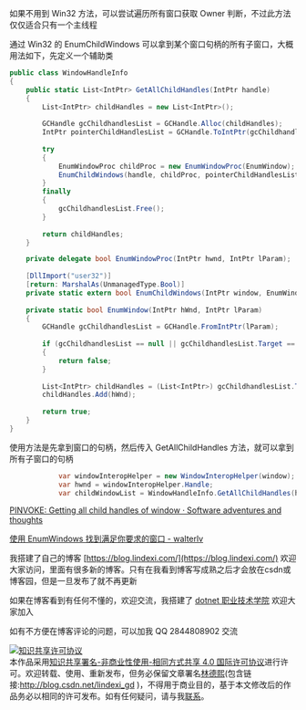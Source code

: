 
如果不用到 Win32 方法，可以尝试遍历所有窗口获取 Owner 判断，不过此方法仅仅适合只有一个主线程

<!--more-->


<!-- CreateTime:6/6/2020 8:51:21 AM -->

<!-- 发布 -->

通过 Win32 的 EnumChildWindows 可以拿到某个窗口句柄的所有子窗口，大概用法如下，先定义一个辅助类

```csharp
public class WindowHandleInfo
{
    public static List<IntPtr> GetAllChildHandles(IntPtr handle)
    {
        List<IntPtr> childHandles = new List<IntPtr>();
 
        GCHandle gcChildhandlesList = GCHandle.Alloc(childHandles);
        IntPtr pointerChildHandlesList = GCHandle.ToIntPtr(gcChildhandlesList);
 
        try
        {
            EnumWindowProc childProc = new EnumWindowProc(EnumWindow);
            EnumChildWindows(handle, childProc, pointerChildHandlesList);
        }
        finally
        {
            gcChildhandlesList.Free();
        }
 
        return childHandles;
    }

    private delegate bool EnumWindowProc(IntPtr hwnd, IntPtr lParam);
 
    [DllImport("user32")]
    [return: MarshalAs(UnmanagedType.Bool)]
    private static extern bool EnumChildWindows(IntPtr window, EnumWindowProc callback, IntPtr lParam);
 
    private static bool EnumWindow(IntPtr hWnd, IntPtr lParam)
    {
        GCHandle gcChildhandlesList = GCHandle.FromIntPtr(lParam);
 
        if (gcChildhandlesList == null || gcChildhandlesList.Target == null)
        {
            return false;
        }
 
        List<IntPtr> childHandles = (List<IntPtr>) gcChildhandlesList.Target;
        childHandles.Add(hWnd);
 
        return true;
    }
}
```

使用方法是先拿到窗口的句柄，然后传入 GetAllChildHandles 方法，就可以拿到所有子窗口的句柄

```csharp
            var windowInteropHelper = new WindowInteropHelper(window);
            var hwnd = windowInteropHelper.Handle;
            var childWindowList = WindowHandleInfo.GetAllChildHandles(hwnd);
```

[PINVOKE: Getting all child handles of window · Software adventures and thoughts](http://blog.ralch.com/2015/04/pinvoke-getting-all-child-handles-of-window/ )

[使用 EnumWindows 找到满足你要求的窗口 - walterlv](https://blog.walterlv.com/post/find-specific-window-by-enum-windows.html )




我搭建了自己的博客 [https://blog.lindexi.com/](https://blog.lindexi.com/) 欢迎大家访问，里面有很多新的博客。只有在我看到博客写成熟之后才会放在csdn或博客园，但是一旦发布了就不再更新

如果在博客看到有任何不懂的，欢迎交流，我搭建了 [dotnet 职业技术学院](https://t.me/dotnet_campus) 欢迎大家加入

如有不方便在博客评论的问题，可以加我 QQ 2844808902 交流

<a rel="license" href="http://creativecommons.org/licenses/by-nc-sa/4.0/"><img alt="知识共享许可协议" style="border-width:0" src="https://licensebuttons.net/l/by-nc-sa/4.0/88x31.png" /></a><br />本作品采用<a rel="license" href="http://creativecommons.org/licenses/by-nc-sa/4.0/">知识共享署名-非商业性使用-相同方式共享 4.0 国际许可协议</a>进行许可。欢迎转载、使用、重新发布，但务必保留文章署名[林德熙](http://blog.csdn.net/lindexi_gd)(包含链接:http://blog.csdn.net/lindexi_gd )，不得用于商业目的，基于本文修改后的作品务必以相同的许可发布。如有任何疑问，请与我[联系](mailto:lindexi_gd@163.com)。
